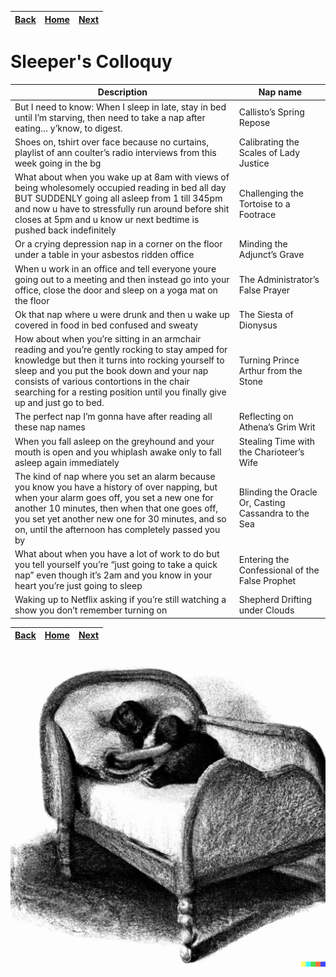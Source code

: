 | [Back](../Naps/Naps2.md) | [Home](../index.md) | [Next ](../Naps/Naps4.md) |
--: | --: | --:

# Sleeper's Colloquy

|Description| Nap name|
------------|----------
|But I need to know: When I sleep in late, stay in bed until I’m starving, then need to take a nap after eating… y’know, to digest.|Callisto’s Spring Repose|
|Shoes on, tshirt over face because no curtains, playlist of ann coulter’s radio interviews from this week going in the bg|Calibrating the Scales of Lady Justice|
|What about when you wake up at 8am with views of being wholesomely occupied reading in bed all day BUT SUDDENLY going all asleep from 1 till 345pm and now u have to stressfully run around before shit closes at 5pm and u know ur next bedtime is pushed back indefinitely|Challenging the Tortoise to a Footrace|
|Or a crying depression nap in a corner on the floor under a table in your asbestos ridden office|Minding the Adjunct’s Grave|
|When u work in an office and tell everyone youre going out to a meeting and then instead go into your office, close the door and sleep on a yoga mat on the floor|The Administrator’s False Prayer|
|Ok that nap where u were drunk and then u wake up covered in food in bed confused and sweaty|The Siesta of Dionysus|
|How about when you’re sitting in an armchair reading and you’re gently rocking to stay amped for knowledge but then it turns into rocking yourself to sleep and you put the book down and your nap consists of various contortions in the chair searching for a resting position until you finally give up and just go to bed.|Turning Prince Arthur from the Stone|
|The perfect nap I’m gonna have after reading all these nap names|Reflecting on Athena’s Grim Writ|
|When you fall asleep on the greyhound and your mouth is open and you whiplash awake only to fall asleep again immediately|Stealing Time with the Charioteer’s Wife|
|The kind of nap where you set an alarm because you know you have a history of over napping, but when your alarm goes off, you set a new one for another 10 minutes, then when that one goes off, you set yet another new one for 30 minutes, and so on, until the afternoon has completely passed you by|Blinding the Oracle Or, Casting Cassandra to the Sea|
|What about when you have a lot of work to do but you tell yourself you’re “just going to take a quick nap” even though it’s 2am and you know in your heart you’re just going to sleep|Entering the Confessional of the False Prophet|
|Waking up to Netflix asking if you’re still watching a show you don’t remember turning on|Shepherd Drifting under Clouds|

| [Back](../Naps/Naps2.md) | [Home](../index.md) | [Next ](../Naps/Naps4.md) |
--: | --: | --:

![Normal man napping normally](/Naps/napassets/nap7.png)
